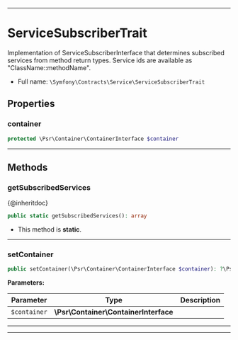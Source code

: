 ***

# ServiceSubscriberTrait

Implementation of ServiceSubscriberInterface that determines subscribed services from
method return types. Service ids are available as "ClassName::methodName".

* Full name: `\Symfony\Contracts\Service\ServiceSubscriberTrait`

## Properties

### container

```php
protected \Psr\Container\ContainerInterface $container
```

***

## Methods

### getSubscribedServices

{@inheritdoc}

```php
public static getSubscribedServices(): array
```

* This method is **static**.

***

### setContainer

```php
public setContainer(\Psr\Container\ContainerInterface $container): ?\Psr\Container\ContainerInterface
```

**Parameters:**

| Parameter | Type | Description |
|-----------|------|-------------|
| `$container` | **\Psr\Container\ContainerInterface** |  |

***

***


